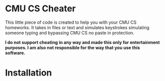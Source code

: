 # CMU CS Cheater
This little piece of code is created to help you with your CMU CS homeworks. It takes in files or text and simulates keystrokes simulating someone typing and bypassing CMU CS no paste in protection.

**I do not support cheating in any way and made this only for entertainment purposes. I am also not responsible for the way that you use this software.**

# Installation



